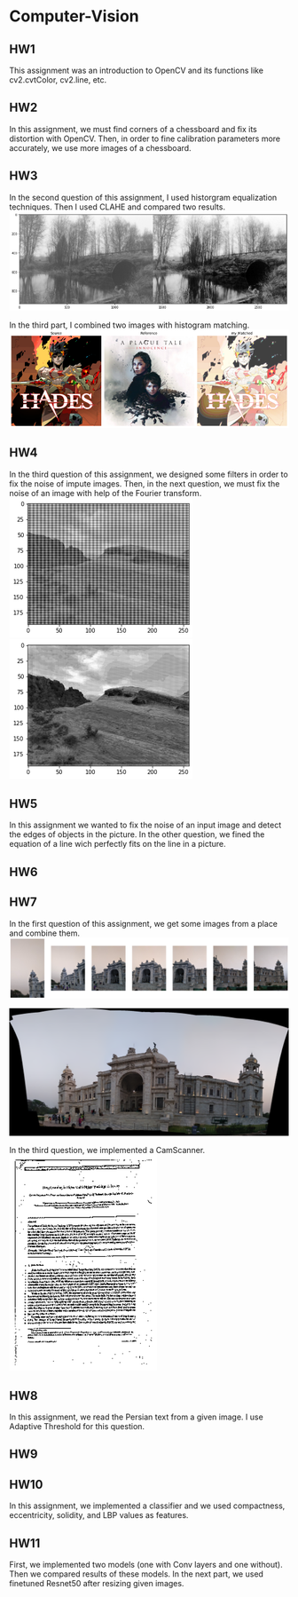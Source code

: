 # Computer-Vision

## HW1
This assignment was an introduction to OpenCV and its functions like cv2.cvtColor, cv2.line, etc.


## HW2
In this assignment, we must find corners of a chessboard and fix its distortion with OpenCV. Then, in order to fine calibration parameters more accurately, we use more images of a chessboard.

## HW3

In the second question of this assignment, I used historgram equalization techniques. Then I used CLAHE and compared two results.
![Alt text](images/histogram_equ.png "Optional title") 


In the third part, I combined two images with histogram matching.
![Alt text](images/histogram_match.png "Optional title") 


## HW4

In the third question of this assignment, we designed some filters in order to fix the noise of impute images.
Then, in the next question, we must fix the noise of an image with help of the Fourier transform.
![Alt text](images/noised_f.png "Optional title") ![Alt text](images/denoised_f.png "Optional title") 



## HW5

In this assignment we wanted to fix the noise of an input image and detect the edges of objects in the picture. In the other question, we fined the equation of a line wich perfectly fits on the line in a picture.







## HW6







## HW7


In the first question of this assignment, we get some images from a place and combine them.
![Alt text](images/all_imgs.png "Optional title")

![Alt text](images/combined_img.png "Optional title")


In the third question, we implemented a CamScanner.
![Alt text](images/CamScanner.png "Optional title")

## HW8



In this assignment, we read the Persian text from a given image. I use Adaptive Threshold for this question.




## HW9









## HW10


In this assignment, we implemented a classifier and we used compactness, eccentricity, solidity, and LBP values as features.





## HW11


First, we implemented two models (one with Conv layers and one without). Then we compared results of these models.
In the next part, we used finetuned Resnet50 after resizing given images.





